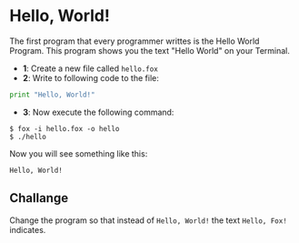 # Hello, World!
The first program that every programmer writtes is the Hello World Program.
This program shows you the text "Hello World" on your Terminal.

* **1**: Create a new file called ```hello.fox```
* **2**: Write to following code to the file:

```python
print "Hello, World!"
```

* **3**: Now execute the following command:

```
$ fox -i hello.fox -o hello
$ ./hello
```

Now you will see something like this:

```
Hello, World!
```

## Challange
Change the program so that instead of ```Hello, World!``` the text ```Hello, Fox!``` indicates.
